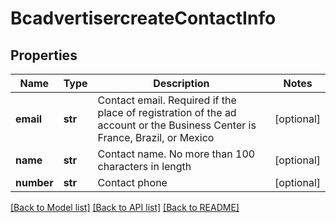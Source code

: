# BcadvertisercreateContactInfo

## Properties
Name | Type | Description | Notes
------------ | ------------- | ------------- | -------------
**email** | **str** | Contact email. Required if the place of registration of the ad account or the Business Center is France, Brazil, or Mexico | [optional] 
**name** | **str** | Contact name. No more than 100 characters in length | [optional] 
**number** | **str** | Contact phone | [optional] 

[[Back to Model list]](../README.md#documentation-for-models) [[Back to API list]](../README.md#documentation-for-api-endpoints) [[Back to README]](../README.md)

